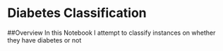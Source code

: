 # Diabetes Classification
##Overview
In this Notebook I attempt to classify instances on whether they have diabetes or not
